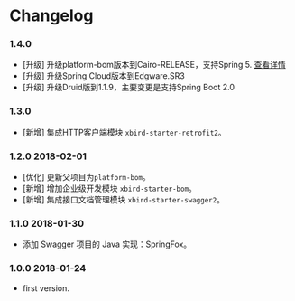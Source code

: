 # Changelog

### 1.4.0 

- [升级] 升级platform-bom版本到Cairo-RELEASE，支持Spring 5. [查看详情](https://docs.spring.io/platform/docs/Cairo-RELEASE/reference/htmlsingle/)
- [升级] 升级Spring Cloud版本到Edgware.SR3
- [升级] 升级Druid版到1.1.9，主要变更是支持Spring Boot 2.0

### 1.3.0

- [新增] 集成HTTP客户端模块 `xbird-starter-retrofit2`。

### 1.2.0 2018-02-01

- [优化] 更新父项目为`platform-bom`。
- [新增] 增加企业级开发模块 `xbird-starter-bom`。
- [新增] 集成接口文档管理模块 `xbird-starter-swagger2`。

### 1.1.0 2018-01-30

- 添加 Swagger 项目的 Java 实现：SpringFox。

### 1.0.0 2018-01-24

- first version.